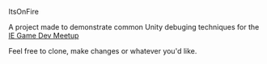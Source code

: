 ItsOnFire

A project made to demonstrate common Unity debuging techniques for the [IE Game Dev Meetup](https://www.meetup.com/game-dev-learn-create-teach-play/)

Feel free to clone, make changes or whatever you'd like. 
